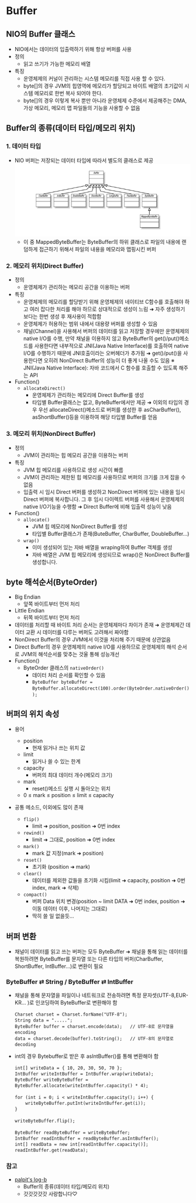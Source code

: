 # Buffer
## NIO의 Buffer 클래스
 - NIO에서는 데이터의 입출력하기 위해 항상 버퍼를 사용
 - 정의
   - 읽고 쓰기가 가능한 메모리 배열
 - 특징
   - 운영체제의 커널이 관리하는 시스템 메모리를 직접 사용 할 수 있다.
   - byte[]의 경우 JVM의 힙영역에 메모리가 할당되고 바이트 배열의 초기값이 시스템 메모리로 한번 복사 되어야 한다.
   - byte[]의 경우 이렇게 복사 뿐만 아니라 운영체제 수준에서 제공해주는 DMA, 가상 메모리, 메모리 맵 파일들의 기능을 사용할 수 없음

## Buffer의 종류(데이터 타입/메모리 위치)
### 1. 데이터 타입
 -  NIO 버퍼는 저장되는 데이터 타입에 따라서 별도의 클래스로 제공
 	<img src="../image/File IO/Channel/bufferClassType.png"></img>
  	 - 이 중 MappedByteBuffer는 ByteBuffer의 하위 클래스로 파일의 내용에 랜덤하게 접근하기 위해서 파일의 내용을 메모리와 맵핑시킨 버퍼

### 2. 메모리 위치(Direct Buffer)
 - 정의
  	 - 운영체제가 관리하는 메모리 공간을 이용하는 버퍼
 - 특징
  	 - 운영체제의 메모리를 할당받기 위해 운영체제의 네이티브 C함수를 호출해야 하고 여러 잡다한 처리를 해야 하므로 상대적으로 생성이 느림
  	 ➜ 자주 생성하기 보다는 한번 생성 후 재사용이 적합함
  	 - 운영체제가 허용하는 범위 내에서 대용량 버퍼를 생성할 수 있음
 	 - 채널(Channel)을 사용해서 버퍼의 데이터를 읽고 저장할 경우에만 운영체제의 native I/O를 수행, 만약 채널을 이용하지 않고 ByteBuffer의 get()/put()메소드를 사용한다면 내부적으로 JNI(Java Native Interface)를 호출하여 native I/O를 수행하기 때문에 JNI호출이라는 오버헤더가 추가됨
  	 ➜ get()/put()을 사용한다면 오히려 NonDirect Buffer의 성능이 더 좋게 나올 수도 있음
  	 ※ JNI(Java Native Interface): 자바 코드에서 C 함수를 호출할 수 있도록 해주는 API
 - Function()
  	 - `allocateDirect()`
  	 	 - 운영체제가 관리하는 메모리에 Direct Buffer를 생성
  	 	 - 타입별 Buffer클래스는 없고, ByteBuffer에서만 제공
  		 	 ➜ 이외의 타입의 경우 우선 allocateDirect()메소드로 버퍼를 생성한 후 asCharBuffer(), asShortBuffer()등을 이용하여 해당 타입별 Buffer를 얻음

### 3. 메모리 위치(NonDirect Buffer)
 - 정의
  	 - JVM이 관리하는 힙 메모리 공간을 이용하는 버퍼
 - 특징
  	 - JVM 힙 메모리를 사용하므로 생성 시간이 빠름
  	 - JVM이 관리하는 제한된 힙 메모리를 사용하므로 버퍼의 크기를 크게 잡을 수 없음
  	 - 입출력 시 임시 Direct 버퍼를 생성하고 NonDirect 버퍼에 있는 내용을 임시 Direct 버퍼에 복사합니다. 그 후 임시 다이렉트 버퍼를 사용해서 운영체제의 native I/O기능을 수행함
	  	 ➜ Direct Buffer에 비해 입출력 성능이 낮음
 - Function()
  	 - `allocate()`
  	 	 - JVM 힙 메모리에 NonDirect Buffer를 생성
  	 	 - 타입별 Buffer클래스가 존재(ButeBuffer, CharBuffer, DoubleBuffer...)
  	 - `wrap()`
  	 	 - 이미 생성되어 있는 자바 배열을 wraping하여 Buffer 객체를 생성
  	 	 - 자바 배열은 JVM 힙 메모리에 생성되므로 wrap()은 NonDirect Buffer를 생성합니다.

## byte 해석순서(ByteOrder)
 - Big Endian
 	 - 앞쪽 바이트부터 먼저 처리
 - Little Endian
 	 - 뒤쪽 바이트부터 먼저 처리
 - 데이터를 처리할 때 바이트 처리 순서는 운영체제마다 차이가 존재
  	 ➜ 운영체제간 데이터 교환 시 데이터를 다루는 버퍼도 고려해서 짜야함
 - NonDirect Buffer의 경우 JVM에서 이것을 처리해 주기 때문에 상관없음
 - Direct Buffer의 경우 운영체제의 native I/O를 사용하므로 운영체제의 해석 순서로 JVM의 해석순서를 맞추는 것울 통해 성능개선
 - Function()
 	 - ByteOrder 클래스의 `nativeOrder()`
 	 	 - 데이터 처리 순서를 확인할 수 있음
		 - `ByteBuffer byteBuffer = ByteBuffer.allocateDirect(100).order(ByteOrder.nativeOrder());`

## 버퍼의 위치 속성
 - 용어
	 - position
	 	 - 현재 읽거나 쓰는 위치 값
	 - limit
	 	 - 읽거나 쓸 수 있는 한계
	 - capacity
	 	 - 버퍼의 최대 데이터 개수(메모리 크기)
	 - mark
	 	 - reset()메소드 실행 시 돌아오는 위치
	 - 0 ≤ mark ≤ position ≤ limit ≤ capacity

 - 공통 메소드, 이외에도 많이 존재
 	 - `flip()`
 	 	 - limit ➜ position, position ➜ 0번 index
 	 - `rewind()`
 	 	 - limit ➜ 그대로, position ➜ 0번 index
 	 - `mark()`
 	 	 - mark 값 지정(mark ➜ position)
 	 - `reset()`
 	 	 - 초기화 (position ➜ mark)
 	 - `clear()`
 	 	 - 데이터를 제외한 값들을 초기화 시킴(limit ➜ capacity, position ➜ 0번 index, mark ➜ 삭제)
 	 - `compact()`
 	 	 - 버퍼 Data 위치 변경(position ~ limit DATA ➜ 0번 index, position ➜ 이동 데이터 이후, 나머지는 그대로)
 	 	 - 딱히 쓸 일 없을듯...

## 버퍼 변환
 - 채널이 데이터를 읽고 쓰는 버퍼는 모두 ByteBuffer
	 ➜ 채널을 통해 읽는 데이터를 복원하려면 ByteBuffer를 문자열 또는 다른 타입의 버퍼(CharBuffer, ShortBuffer, IntBuffer...)로 변환이 필요

### ByteBuffer ⇄ String / ByteBuffer ⇄ IntBuffer
 - 채널을 통해 문자열을 파일이나 네트워크로 전송하려면 특정 문자셋(UTF-8,EUR-KR... )로 인코딩하여 ByteBuffer로 변환해야 함
 	```
 	Charset charset = Charset.forName("UTF-8");
 	String data = ".....";
	ByteBuffer buffer = charset.encode(data);	// UTF-8로 문자열을 encoding
	data = charset.decode(buffer).toString();	// UTF-8의 문자열로 decoding
	```
 - int의 경우 Bytebuffer로 받은 후 asIntBuffer()를 통해 변환해야 함
 	```
 	int[] writeData = { 10, 20, 30, 50, 70 };
    IntBuffer writeIntBuffer = IntBuffer.wrap(writeData);
    ByteBuffer writeByteBuffer = ByteBuffer.allocate(writeIntBuffer.capacity() * 4);
 
    for (int i = 0; i < writeIntBuffer.capacity(); i++) {
        writeByteBuffer.putInt(writeIntBuffer.get(i));
    }
 
    writeByteBuffer.flip();
 
    ByteBuffer readByteBuffer = writeByteBuffer;
    IntBuffer readIntBuffer = readByteBuffer.asIntBuffer();
    int[] readData = new int[readIntBuffer.capacity()];
    readIntBuffer.get(readData);
 	```

### 참고
 - [palpit's log-b](http://palpit.tistory.com/641 "palpit's log-b")
   - Buffer의 종류(데이터 타입/메모리 위치)
   - 갓갓갓갓갓 사랑합니다♡